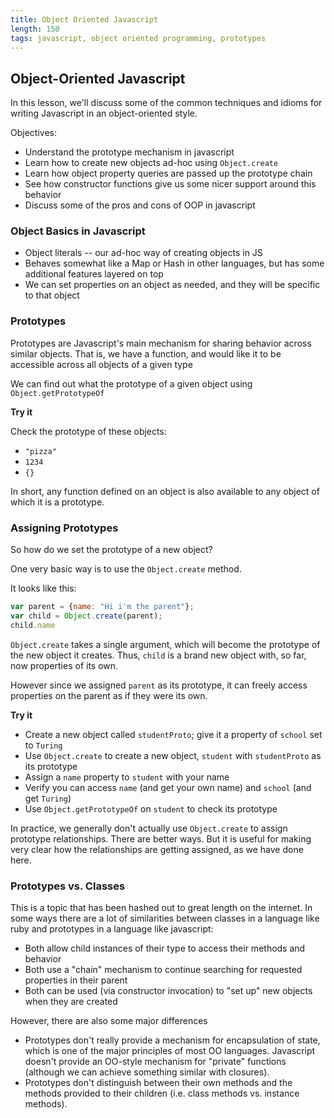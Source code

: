 ```yaml
---
title: Object Oriented Javascript
length: 150
tags: javascript, object oriented programming, prototypes
---
```


## Object-Oriented Javascript

In this lesson, we'll discuss some of the common techniques
and idioms for writing Javascript in an object-oriented style.

Objectives:

* Understand the prototype mechanism in javascript
* Learn how to create new objects ad-hoc using `Object.create`
* Learn how object property queries are passed up the prototype chain
* See how constructor functions give us some nicer support around this
  behavior
* Discuss some of the pros and cons of OOP in javascript


### Object Basics in Javascript

* Object literals -- our ad-hoc way of creating objects in JS
* Behaves somewhat like a Map or Hash in other languages, but has
some additional features layered on top
* We can set properties on an object as needed, and they will be
specific to that object

### Prototypes

Prototypes are Javascript's main mechanism for sharing behavior
across similar objects. That is, we have a function, and would like
it to be accessible across all objects of a given type

We can find out what the prototype of a given object using
`Object.getPrototypeOf`

__Try it__

Check the prototype of these objects:

* `"pizza"`
* `1234`
* `{}`

In short, any function defined on an object is also available to
any object of which it is a prototype.

### Assigning Prototypes

So how do we set the prototype of a new object?

One very basic way is to use the `Object.create` method.

It looks like this:

```javascript
var parent = {name: "Hi i'm the parent"};
var child = Object.create(parent);
child.name
```

`Object.create` takes a single argument, which will become the prototype
of the new object it creates. Thus, `child` is a brand new object with, so
far, now properties of its own.

However since we assigned `parent` as its prototype, it can freely
access properties on the parent as if they were its own.

__Try it__

* Create a new object called `studentProto`; give it a property of
  `school` set to `Turing`
* Use `Object.create` to create a new object, `student` with
  `studentProto` as its prototype
* Assign a `name` property to `student` with your name
* Verify you can access `name` (and get your own name) and `school` (and
  get `Turing`)
* Use `Object.getPrototypeOf` on `student` to check its prototype

In practice, we generally don't actually use `Object.create` to assign
prototype relationships. There are better ways. But it is useful for
making very clear how the relationships are getting assigned, as we have
done here.

### Prototypes vs. Classes

This is a topic that has been hashed out to great length on the
internet. In some ways there are a lot of similarities between
classes in a language like ruby and prototypes in a language like
javascript:

* Both allow child instances of their type to access their methods and
  behavior
* Both use a "chain" mechanism to continue searching for requested
  properties in their parent
* Both can be used (via constructor invocation) to "set up" new objects
when they are created

However, there are also some major differences

* Prototypes don't really provide a mechanism for encapsulation of
  state, which is one of the major principles of most OO languages.
  Javascript doesn't provide an OO-style mechanism for "private"
  functions (although we can achieve something similar with closures).
* Prototypes don't distinguish between their own methods and the methods
  provided to their children (i.e. class methods vs. instance methods).


